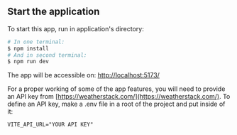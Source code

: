 ## Start the application

To start this app, run in application's directory:

```bash
# In one terminal:
$ npm install
# And in second terminal:
$ npm run dev
```

The app will be accessible on: [http://localhost:5173/](http://localhost:5173/)

For a proper working of some of the app features, you will need to provide an API key from [https://weatherstack.com/](https://weatherstack.com/).
To define an API key, make a .env file in a root of the project and put inside of it:

```
VITE_API_URL="YOUR API KEY"
```
